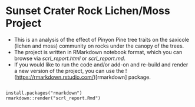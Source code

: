 Sunset Crater Rock Lichen/Moss Project
======================================

- This is an analysis of the effect of Pinyon Pine tree traits on
  the saxicole (lichen and moss) community on rocks under the canopy
  of the trees. 
- The project is written in RMarkdown notebook format, which you can
  browse via *scrl_report.html* or *scrl_report.md*. 
- If you would like to run the code and/or add-on and re-build and
  render a new version of the project, you can use the
  !(https://rmarkdown.rstudio.com/)[rmarkdown] package. 
  
```{r}

install.packages("rmarkdown")
rmarkdown::render("scrl_report.Rmd")

```
